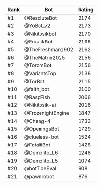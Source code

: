 Rank|Bot|Rating
---|---|---
#1|@ResoluteBot|2174
#2|@YoBot_v2|2173
#3|@Nikitosikbot|2170
#4|@EmptikBot|2168
#5|@TheFreshman1902|2162
#6|@TheMatrix2025|2156
#7|@ToromBot|2156
#8|@VariantsTop|2138
#9|@TorBot|2115
#10|@faith_bot|2100
#11|@RaspFish|2066
#12|@Nikitosik-ai|2016
#13|@FrozenightEngine|1847
#14|@Cheng-4|1733
#15|@OpeningsBot|1729
#16|@clueless-bot|1524
#17|@FataliiBot|1428
#18|@Demolito_L6|1248
#19|@Demolito_L5|1074
#20|@botTideEval|908
#21|@pawnrobot|876
